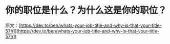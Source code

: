 # 你的职位是什么？为什么这是你的职位？

原文：[https://dev.to/ben/whats-your-job-title-and-why-is-that-your-title-57h1](https://dev.to/ben/whats-your-job-title-and-why-is-that-your-title-57h1)